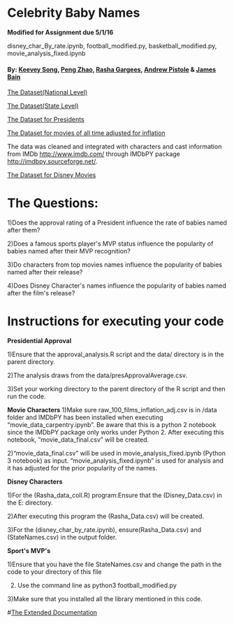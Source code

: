# Celebrity Baby Names

**Modified for Assignment due 5/1/16**

disney_char_By_rate.ipynb, football_modified.py, basketball_modified.py, movie_analysis_fixed.ipynb





#### By: [Keevey Song](https://github.com/Keevey), [Peng Zhao](https://github.com/pengzhao001), [Rasha Gargees](https://github.com/rashasg), [Andrew Pistole](https://github.com/APistole) & [James Bain](https://github.com/jcbain)

[The Dataset(National Level)](https://catalog.data.gov/dataset/baby-names-from-social-security-card-applications-national-level-data)

[The Dataset(State Level)](https://catalog.data.gov/dataset/baby-names-from-social-security-card-applications-data-by-state-and-district-of-)

[The Dataset for Presidents](http://www.presidency.ucsb.edu/data/popularity.php)

[The Dataset for movies of all time adjusted for inflation](http://www.filmsite.org/boxoffice3.html)

The data was cleaned and integrated with characters and cast information from IMDb http://www.imdb.com/ through IMDbPY package http://imdbpy.sourceforge.net/. 

[The Dataset for Disney Movies](http://www.imdb.com/list/ls053518863/?start=1&view=compact&sort=listorian:asc&defaults=1)
	
	
# The Questions:

1)Does the approval rating of a President influence the rate of babies named after them?

2)Does a famous sports player's MVP status influence the popularity of babies named after their MVP recognition?

3)Do characters from top movies names influence the popularity of babies named after their release?

4)Does Disney Character's names influence the popularity of babies named after the film's release?


# Instructions for executing your code

**Presidential Approval**

1)Ensure that the approval_analysis.R script and the data/ directory is in the parent directory. 

2)The analysis draws from the data/presApprovalAverage.csv. 
 
3)Set your working directory to the parent directory of the R script and then run the code. 


**Movie Characters**
1)Make sure raw_100_films_inflation_adj.csv is in /data folder and IMDbPY has been installed when executing “movie_data_carpentry.ipynb”. Be aware that this is a python 2 notebook since the IMDbPY package only works under Python 2. After executing this notebook, “movie_data_final.csv” will be created.

2)“movie_data_final.csv” will be used in movie_analysis_fixed.ipynb (Python 3 notebook) as input. “movie_analysis_fixed.ipynb” is used for analysis and it has adjusted for the prior popularity of the names.


**Disney Characters**

1)For the (Rasha_data_coll.R) program:Ensure that the (Disney_Data.csv) in the E: directory.

2)After executing this program the (Rasha_Data.csv) will be created.

3)For the (disney_char_by_rate.ipynb), ensure(Rasha_Data.csv) and (StateNames.csv) in the output folder.

**Sport's MVP's**

1)Ensure that you have the file StateNames.csv and change the path in the code to your directory of this file

2) Use the command line as python3 football_modified.py

3)Make sure that you installed all the library mentioned in this code.


#[The Extended Documentation](https://docs.google.com/document/d/1UMTl81b4zbJz0xprrjVmWvOU5WAy-3XYd90N__wtLfU/edit)
	
